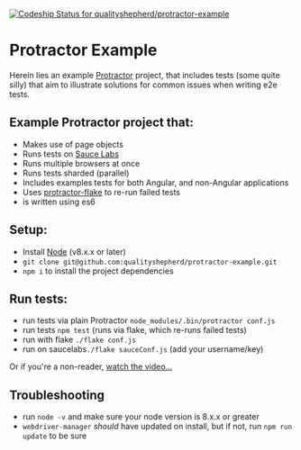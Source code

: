 [ ![Codeship Status for qualityshepherd/protractor-example](https://app.codeship.com/projects/56e27ab0-abb1-0132-4f48-46f15878b48e/status?branch=master)](https://app.codeship.com/projects/68348)

# Protractor Example
Herein lies an example [Protractor](http://protractortest.org) project, that includes tests (some quite silly) that aim to illustrate solutions for common issues when writing e2e tests.

## Example Protractor project that:
* Makes use of page objects
* Runs tests on [Sauce Labs](http://saucelabs.com)
* Runs multiple browsers at once
* Runs tests sharded (parallel)
* Includes examples tests for both Angular, and non-Angular applications
* Uses [protractor-flake](https://github.com/NickTomlin/protractor-flake) to re-run failed tests
* is written using es6

## Setup:
* Install [Node](http://nodejs.org) (v8.x.x or later)
* `git clone git@github.com:qualityshepherd/protractor-example.git`
* `npm i` to install the project dependencies

## Run tests:
* run tests via plain Protractor `node_modules/.bin/protractor conf.js`
* run tests `npm test` (runs via flake, which re-runs failed tests)
* run with flake `./flake conf.js`
* run on saucelabs`./flake sauceConf.js` (add your username/key)

Or if you're a non-reader, [watch the video...](https://www.youtube.com/watch?v=JIGvty1bQxk)

## Troubleshooting
* run `node -v` and make sure your node version is 8.x.x or greater
* `webdriver-manager` _should_ have updated on install, but if not, run `npm run update` to be sure
